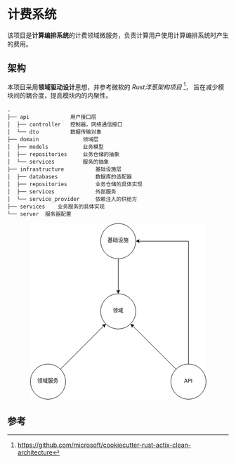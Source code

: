 # 计费系统

该项目是**计算编排系统**的计费领域微服务，负责计算用户使用计算编排系统时产生的费用。



## 架构

本项目采用**领域驱动设计**思想，并参考微软的 *Rust洋葱架构项目* [^Cookiecutter]，
旨在减少模块间的耦合度，提高模块内的内聚性。

```
.
├── api             用户接口层
│  ├── controller   控制器，网络通信接口
│  └── dto          数据传输对象
├── domain              领域层
│  ├── models           业务模型
│  ├── repositories     业务仓储的抽象
│  └── services         服务的抽象
├── infrastructure          基础设施层
│  ├── databases            数据库的适配器
│  ├── repositories         业务仓储的具体实现
│  ├── services             外部服务
│  └── service_provider     依赖注入的供给方
├── services    业务服务的具体实现
└── server  服务器配置
```

<p align="center" >
  <img alt="架构图" src="./docs/assets/计费领域架构图.png" />
</p>



## 参考

[^Cookiecutter]: https://github.com/microsoft/cookiecutter-rust-actix-clean-architecture
